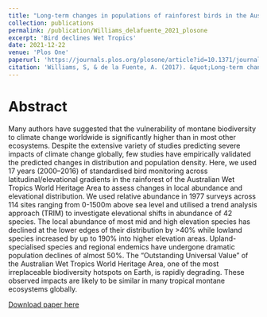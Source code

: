 ```yaml
---
title: "Long-term changes in populations of rainforest birds in the Australia Wet Tropics bioregion: A climate-driven biodiversity emergency"
collection: publications
permalink: /publication/Williams_delafuente_2021_plosone
excerpt: 'Bird declines Wet Tropics'
date: 2021-12-22
venue: 'Plos One'
paperurl: 'https://journals.plos.org/plosone/article?id=10.1371/journal.pone.0254307'
citation: 'Williams, S, & de la Fuente, A. (2017). &quot;Long-term changes in populations of rainforest birds in the Australia Wet Tropics bioregion: A climate-driven biodiversity emergency.&quot; <i>Bosque</i>. 38(3): 599-604.'
---
```

# Abstract

Many authors have suggested that the vulnerability of montane biodiversity to climate change worldwide is significantly higher than in most other ecosystems. Despite the extensive variety of studies predicting severe impacts of climate change globally, few studies have empirically validated the predicted changes in distribution and population density. Here, we used 17 years (2000–2016) of standardised bird monitoring across latitudinal/elevational gradients in the rainforest of the Australian Wet Tropics World Heritage Area to assess changes in local abundance and elevational distribution. We used relative abundance in 1977 surveys across 114 sites ranging from 0-1500m above sea level and utilised a trend analysis approach (TRIM) to investigate elevational shifts in abundance of 42 species. The local abundance of most mid and high elevation species has declined at the lower edges of their distribution by >40% while lowland species increased by up to 190% into higher elevation areas. Upland-specialised species and regional endemics have undergone dramatic population declines of almost 50%. The “Outstanding Universal Value” of the Australian Wet Tropics World Heritage Area, one of the most irreplaceable biodiversity hotspots on Earth, is rapidly degrading. These observed impacts are likely to be similar in many tropical montane ecosystems globally.

[Download paper here](https://github.com/AlejandroFuentePinero/alejandrofuentepinero.github.io/blob/master/files/Williams_delafuente_2021_plosone.pdf)
